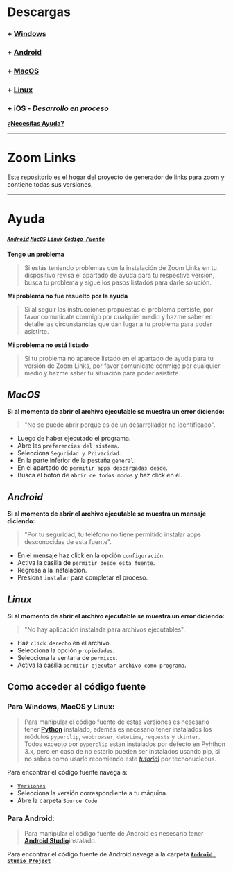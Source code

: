 # Descargas
### + [**Windows**](https://github.com/shernandezz/zoom-links/raw/master/Versions/Windows/ZL%20Windows%20Installer.exe)
### + [**Android**](https://github.com/shernandezz/zoom-links/raw/master/Versions/Android/ZL%20andriod.apk)
### + [**MacOS**](https://github.com/shernandezz/zoom-links/raw/master/Versions/MacOS/Zoom%20Links.app.zip)
### + [**Linux**](https://github.com/shernandezz/zoom-links/raw/master/Versions/Linux/Zoom%20Links)
### + **iOS** - _Desarrollo en proceso_

[**¿Necesitas Ayuda?**](#ayuda)

***

# Zoom Links
Este repositorio es el hogar del proyecto de generador de links para zoom y contiene todas sus versiones.

***

# Ayuda
#### [_`Android`_](#android) [_`MacOS`_](#macos) [_`Linux`_](#linux) [_`Código Fuente`_](#como-acceder-al-código-fuente)

**Tengo un problema**
>Si estás teniendo problemas con la instalación de Zoom Links en tu dispositivo revisa el apartado de ayuda para tu respectiva versión, busca tu problema y sigue los pasos listados para darle solución.

**Mi problema no fue resuelto por la ayuda**
>Si al seguir las instrucciones propuestas el problema persiste, por favor comunicate conmigo por cualquier medio y hazme saber en detalle las circunstancias que dan lugar a tu problema para poder asistirte.

**Mi problema no está listado**
>Si tu problema no aparece listado en el apartado de ayuda para tu versión de Zoom Links, por favor comunicate conmigo por cualquier medio y hazme saber tu situación para poder asistirte.


## _MacOS_
**Si al momento de abrir el archivo ejecutable se muestra un error diciendo:**
> "No se puede abrir porque es de un desarrollador no identificado".

+ Luego de haber ejecutado el programa.
+ Abre las `preferencias del sistema`.
+ Selecciona `Seguridad y Privacidad`.
+ En la parte inferior de la pestaña `general`.
+ En el apartado de `permitir apps descargadas desde`.
+ Busca el botón de `abrir de todos modos` y haz click en él.

## _Android_
**Si al momento de abrir el archivo ejecutable se muestra un mensaje diciendo:**
> "Por tu seguridad, tu teléfono no tiene permitido instalar apps desconocidas de esta fuente".

+ En el mensaje haz click en la opción `configuración`.
+ Activa la casilla de `permitir desde esta fuente`.
+ Regresa a la instalación.
+ Presiona `instalar` para completar el proceso.

## _Linux_
**Si al momento de abrir el archivo ejecutable se muestra un error diciendo:**
> "No hay aplicación instalada para archivos ejecutables".

+ Haz `click derecho` en el archivo.
+ Selecciona la opción `propiedades`.
+ Selecciona la ventana de `permisos`.
+ Activa la casilla `permitir ejecutar archivo como programa`.

## Como acceder al código fuente
### **Para Windows, MacOS y Linux:**
>Para manipular el código fuente de estas versiones es nesesario tener [**Python**](https://www.python.org/) instalado, además es necesario tener instalados los módulos `pyperclip`, `webbrowser`, `datetime`, `requests` y `tkinter`.                                          
Todos excepto por `pyperclip` estan instalados por defecto en Pyhthon 3.x, pero en caso de no estarlo pueden ser instalados usando pip, si no sabes como usarlo recomiendo este [_tutorial_](https://tecnonucleous.com/2018/01/28/>como-instalar-pip-para-python-en-windows-mac-y-linux/) por tecnonucleous.

Para encontrar el código fuente navega a:
+ [`Versiones`](/Versions)
+ Selecciona la versión correspondiente a tu máquina.
+ Abre la carpeta `Source Code`

### **Para Android:**
>Para manipular el código fuente de Android es nesesario tener [**Android Studio**](https://developer.android.com/studio/)instalado.

Para encontrar el código fuente de Android navega a la carpeta [**`Android Studio Project`**](/Versions/Android/Android%20Studio%20Project)